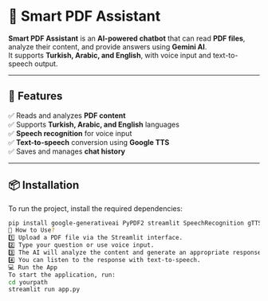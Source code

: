 # 📖 Smart PDF Assistant

**Smart PDF Assistant** is an **AI-powered chatbot** that can read **PDF files**, analyze their content, and provide answers using **Gemini AI**.  
It supports **Turkish, Arabic, and English**, with voice input and text-to-speech output.

---

## 🚀 Features
✅ Reads and analyzes **PDF content**  
✅ Supports **Turkish, Arabic, and English** languages  
✅ **Speech recognition** for voice input  
✅ **Text-to-speech** conversion using **Google TTS**  
✅ Saves and manages **chat history**  

---

## 📦 Installation
To run the project, install the required dependencies:
```bash
pip install google-generativeai PyPDF2 streamlit SpeechRecognition gTTS langdetect pyaudio
🎯 How to Use?
1️⃣ Upload a PDF file via the Streamlit interface.
2️⃣ Type your question or use voice input.
3️⃣ The AI will analyze the content and generate an appropriate response.
4️⃣ You can listen to the response with text-to-speech.
💻 Run the App
To start the application, run:
cd yourpath
streamlit run app.py
